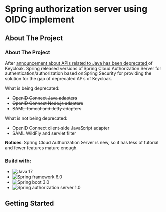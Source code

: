 # Spring authorization server using OIDC implement

## About The Project

### About The Project

After [announcement about APIs related to Java has been deprecated ](https://www.keycloak.org/2022/02/adapter-deprecation)
of Keycloak. Spring released versions of Spring Cloud Authorization Server for authentication/authorization based on
Spring Security for providing the solution for the gap of deprecated APIs of Keycloak.

What is being deprecated:

- ~~OpenID Connect Java adapters~~
- ~~OpenID Connect Node.js adapters~~
- ~~SAML Tomcat and Jetty adapters~~

What is not being deprecated:

- OpenID Connect client-side JavaScript adapter
- SAML WildFly and servlet filter

**Notices**: Spring Cloud Authorization Server is new, so it has less of tutorial and fewer features mature enough.

### Build with:

- ![Java 17](https://img.shields.io/badge/Java17-ED8B00?style=for-the-badge&logo=java&logoColor=white)
- ![Spring framework 6.0](https://img.shields.io/badge/Spring%20framework%206.0-%236DB33F.svg?style=for-the-badge&logo=spring&logoColor=white)
- ![Spring boot 3.0](https://img.shields.io/badge/Spring%20boot%203.0-%236DB33F.svg?style=for-the-badge&logo=spring&logoColor=white)
- ![Spring authorization server 1.0](https://img.shields.io/badge/Spring%20authorization%20server%201.0-%236DB33F.svg?style=for-the-badge&logo=spring&logoColor=white)

## Getting Started

